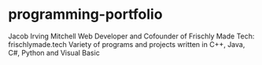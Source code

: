 # programming-portfolio
Jacob Irving Mitchell
Web Developer and Cofounder of Frischly Made Tech: frischlymade.tech
Variety of programs and projects written in C++, Java, C#, Python and Visual Basic
